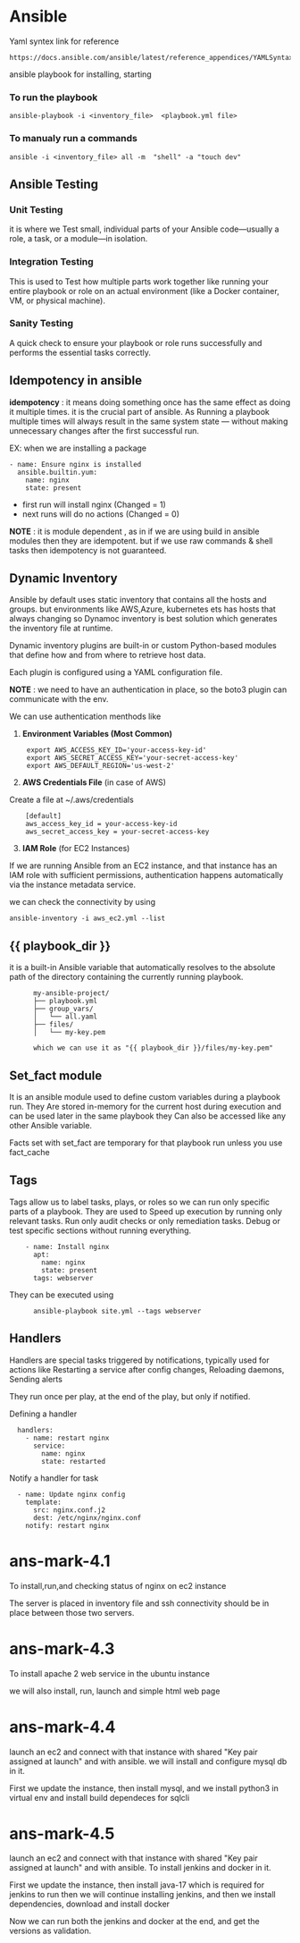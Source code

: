 # Ansible
Yaml syntex link for reference
~~~
https://docs.ansible.com/ansible/latest/reference_appendices/YAMLSyntax.html
~~~

ansible playbook for installing, starting
### To run the playbook
~~~
ansible-playbook -i <inventory_file>  <playbook.yml file>
~~~
### To manualy run a commands
~~~
ansible -i <inventory_file> all -m  "shell" -a "touch dev"
~~~
## Ansible Testing
### Unit Testing
it is where we Test small, individual parts of your Ansible code—usually a role, a task, or a module—in isolation.
### Integration Testing
This is used to Test how multiple parts work together like running your entire playbook or role on an actual environment (like a Docker container, VM, or physical machine).
### Sanity Testing
A quick check to ensure your playbook or role runs successfully and performs the essential tasks correctly.
## Idempotency in ansible

**idempotency** : it means doing something once has the same effect as doing it multiple times. it is the crucial part of ansible. As Running a playbook multiple times will always result in the same system state — without making unnecessary changes after the first successful run.

EX: when we are installing a package
~~~
- name: Ensure nginx is installed
  ansible.builtin.yum:
    name: nginx
    state: present
~~~

- first run will install nginx (Changed = 1)
- next runs will do no actions (Changed = 0)

**NOTE** : it is module dependent , as in if we are using build in ansible modules then they are idempotent. but if we use raw commands & shell tasks then idempotency is not guaranteed.

## Dynamic Inventory
Ansible by default uses static inventory that contains all the hosts and groups. but environments like AWS,Azure, kubernetes ets has hosts that always changing so Dynamoc inventory is best solution which generates the inventory file at runtime.

Dynamic inventory plugins are built-in or custom Python-based modules that define how and from where to retrieve host data.

Each plugin is configured using a YAML configuration file.

**NOTE** : we need to have an authentication in place, so the boto3 plugin can communicate with the env.

We can use authentication menthods like

1) **Environment Variables (Most Common)** 

        export AWS_ACCESS_KEY_ID='your-access-key-id'
        export AWS_SECRET_ACCESS_KEY='your-secret-access-key'
        export AWS_DEFAULT_REGION='us-west-2'
2) **AWS Credentials File** (in case of AWS) 

Create a file at ~/.aws/credentials

        [default]
        aws_access_key_id = your-access-key-id
        aws_secret_access_key = your-secret-access-key
3) **IAM Role** (for EC2 Instances)

If we are running Ansible from an EC2 instance, and that instance has an IAM role with sufficient permissions, authentication happens automatically via the instance metadata service.

we can check the connectivity by using 

    ansible-inventory -i aws_ec2.yml --list
    
## {{ playbook_dir }}

it is a built-in Ansible variable that automatically resolves to the absolute path of the directory containing the currently running playbook.

          my-ansible-project/
          ├── playbook.yml
          ├── group_vars/
          │   └── all.yaml
          ├── files/
          │   └── my-key.pem

          which we can use it as "{{ playbook_dir }}/files/my-key.pem"

## Set_fact module
It is an ansible module used to define custom variables during a playbook run. They Are stored in-memory for the current host during execution and can be used later in the same playbook they Can also be accessed like any other Ansible variable.

Facts set with set_fact are temporary for that playbook run unless you use fact_cache

## Tags
Tags allow us to label tasks, plays, or roles so we can run only specific parts of a playbook. They are used to Speed up execution by running only relevant tasks. Run only audit checks or only remediation tasks. Debug or test specific sections without running everything.

        - name: Install nginx
          apt:
            name: nginx
            state: present
          tags: webserver

They can be executed using

          ansible-playbook site.yml --tags webserver

## Handlers
Handlers are special tasks triggered by notifications, typically used for actions like Restarting a service after config changes, Reloading daemons, Sending alerts

They run once per play, at the end of the play, but only if notified.

Defining a handler

      handlers:
        - name: restart nginx
          service:
            name: nginx
            state: restarted
Notify a handler for task

      - name: Update nginx config
        template:
          src: nginx.conf.j2
          dest: /etc/nginx/nginx.conf
        notify: restart nginx
        
# ans-mark-4.1
To install,run,and checking status of nginx on ec2 instance

The server is placed in inventory file and ssh connectivity should be in place between those two servers.

# ans-mark-4.3

To install apache 2 web service in the ubuntu instance

we will also install, run, launch and simple html web page 

# ans-mark-4.4

launch an ec2 and connect with that instance with shared "Key pair assigned at launch" and with ansible. we will install and configure mysql db in it.

First we update the instance, then install mysql, and we install python3 in virtual env and install build dependeces for sqlcli

# ans-mark-4.5

launch an ec2 and connect with that instance with shared "Key pair assigned at launch" and with ansible. To install jenkins and docker in it.

First we update the instance, then install java-17 which is required for jenkins to run then we will continue installing jenkins, and then we install dependencies, download and install docker 

Now we can run both the jenkins and docker at the end, and get the versions as validation.

 
